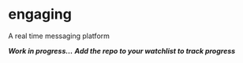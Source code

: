 # engaging
A real time messaging platform

***Work in progress...***
***Add the repo to your watchlist to track progress***
